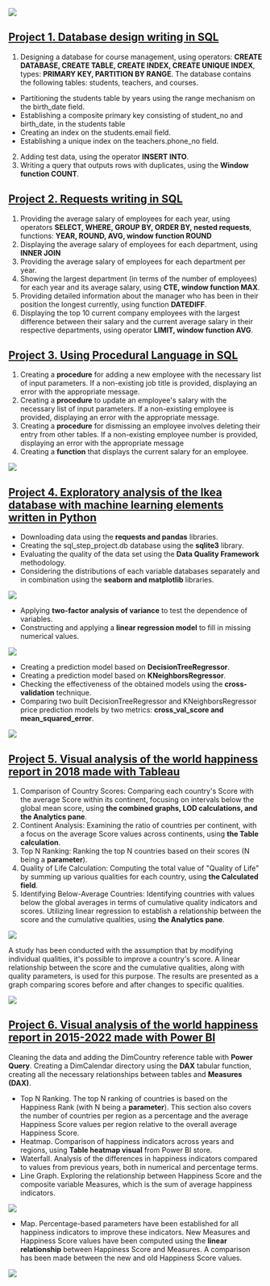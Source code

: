 ![](/images/sql.jfif)

## [Project 1. Database design writing in SQL](https://github.com/HannaSafonova/Portfolio/blob/main/SQL/SQL%20Design.sql)
1. Designing a database for course management, using operators: **CREATE DATABASE, CREATE TABLE, CREATE INDEX,
   CREATE UNIQUE INDEX**, types: **PRIMARY KEY, PARTITION BY RANGE**.
   The database contains the following tables: students, teachers, and courses.
- Partitioning the students table by years using the range mechanism on the birth_date field.
- Establishing a composite primary key consisting of student_no and birth_date, in the students table
- Creating an index on the students.email field.
- Establishing a unique index on the teachers.phone_no field.
2. Adding test data, using the operator **INSERT INTO**.
3. Writing a query that outputs rows with duplicates, using the **Window function COUNT**.

## [Project 2. Requests writing in SQL](https://github.com/HannaSafonova/Portfolio/blob/main/SQL/SQL%20Requests.sql)
1. Providing the average salary of employees for each year, using operators **SELECT, WHERE, GROUP BY, ORDER BY,
   nested requests**, functions: **YEAR, ROUND, AVG, window function ROUND**
2. Displaying the average salary of employees for each department, using **INNER JOIN**
3. Providing the average salary of employees for each department per year.
4. Showing the largest department (in terms of the number of employees) 
   for each year and its average salary, using **CTE, window function MAX**.
5. Providing detailed information about the manager who has been 
   in their position the longest currently, using function **DATEDIFF**.
6. Displaying the top 10 current company employees with the largest difference 
   between their salary and the current average salary in their respective departments, using operator **LIMIT,
   window function AVG**.

## [Project 3. Using Procedural Language in SQL](https://github.com/HannaSafonova/Portfolio/blob/main/SQL/SQL_ETL.sql)
1. Creating a **procedure** for adding a new employee with the necessary list of input parameters.
   If a non-existing job title is provided, displaying an error with the appropriate message.
2. Creating a **procedure** to update an employee's salary with the necessary list of input parameters.
   If a non-existing employee is provided, displaying an error with the appropriate message.
3. Creating a **procedure** for dismissing an employee involves deleting their entry from other tables.
   If a non-existing employee number is provided, displaying an error with the appropriate message
4. Creating a **function** that displays the current salary for an employee.

![](/images/python.png)

## [Project 4. Exploratory analysis of the Ikea database with machine learning elements written in Python](https://github.com/HannaSafonova/Portfolio/tree/main/Python)                
- Downloading data using the **requests and pandas** libraries.
- Creating the sql_step_project.db database using the **sqlite3** library.
- Evaluating the quality of the data set using the **Data Quality Framework** methodology.
- Сonsidering the distributions of each variable databases separately and in combination using the **seaborn
    and matplotlib** libraries.
   
 ![](/images/histogram_boxplot.jpg)
 
- Applying **two-factor analysis of variance** to test the dependence of variables.
- Constructing and applying a **linear regression model** to fill in missing numerical values.
   
![](/images/regresion.jpg)

- Creating a prediction model based on **DecisionTreeRegressor**.
- Creating a prediction model based on **KNeighborsRegressor**.
- Сhecking the effectiveness of the obtained models using the **cross-validation** technique.
- Comparing two built DecisionTreeRegressor and KNeighborsRegressor price prediction models by two metrics: **cross_val_score and 
    mean_squared_error**.
    
![](/images/tableau.png)
## [Project 5. Visual analysis of the world happiness report in 2018 made with Tableau](https://github.com/HannaSafonova/Portfolio/tree/main/Tableau)     
1. Comparison of Country Scores: Comparing each country's Score with the average Score within its continent, focusing on intervals below 
   the global mean score, using **the combined graphs, LOD calculations, and the Analytics pane**.
2. Continent Analysis: Examining the ratio of countries per continent, with a focus on the average Score values across continents, using 
   **the Table calculation**.
3. Top N Ranking: Ranking the top N countries based on their scores (N being a **parameter**).
4. Quality of Life Calculation: Computing the total value of "Quality of Life" by summing up various qualities for each country,
   using **the Calculated field**.
5. Identifying Below-Average Countries: Identifying countries with values below the global averages in terms of cumulative quality 
   indicators and scores. Utilizing linear regression to establish a relationship between the score and the cumulative qualities, using 
   **the Analytics pane**.

![](/images/tableau_graph.png) 

A study has been conducted with the assumption that by modifying individual qualities, it's possible to improve a country's score. 
A linear relationship between the score and the cumulative qualities, along with quality parameters, is used for this purpose.
The results are presented as a graph comparing scores before and after changes to specific qualities.

![](/images/PowerBI.jpg)

## [Project 6. Visual analysis of the world happiness report in 2015-2022 made with Power BI](https://github.com/HannaSafonova/Portfolio/tree/main/Power%20BI)
Cleaning the data and adding the DimCountry reference table with **Power Query**. Creating a DimCalendar directory using 
the **DAX** tabular function, creating all the necessary relationships between tables and **Measures (DAX)**.
  
- Top N Ranking. The top N ranking of countries is based on the Happiness Rank (with N being a **parameter**). This section also covers the 
   number of countries per region as a percentage and the average Happiness Score values per region relative to the overall average 
   Happiness Score.
- Heatmap. Comparison of happiness indicators across years and regions, using **Table heatmap visual** from Power BI store.
- Waterfall. Analysis of the differences in happiness indicators compared to values from previous years, both in numerical and 
   percentage terms.
- Line Graph. Exploring the relationship between Happiness Score and the composite variable Measures, which is the sum of average 
   happiness indicators.

![](/images/line.png)

- Map. Percentage-based parameters have been established for all happiness indicators to improve these indicators. New Measures and 
   Happiness Score values have been computed using the **linear relationship** between Happiness Score and Measures. A comparison has 
   been made between the new and old Happiness Score values.
  

![](/images/powerbi_image.png)






